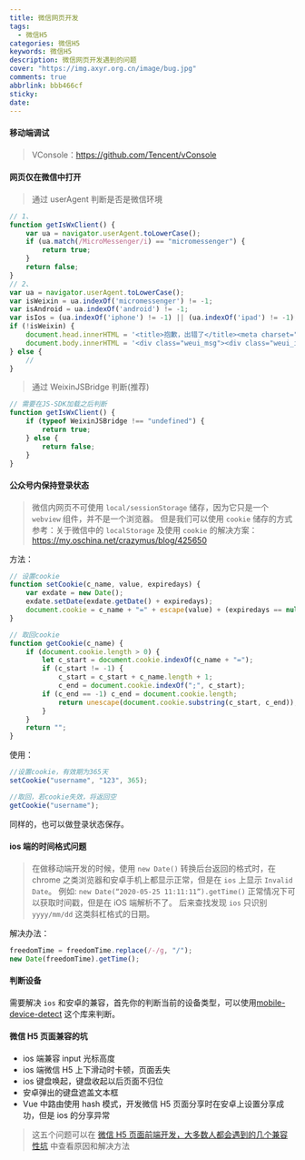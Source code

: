 ```yaml
---
title: 微信网页开发
tags:
  - 微信H5
categories: 微信H5
keywords: 微信H5
description: 微信网页开发遇到的问题
cover: "https://img.axyr.org.cn/image/bug.jpg"
comments: true
abbrlink: bbb466cf
sticky:
date:
---
```


#### 移动端调试

> VConsole：https://github.com/Tencent/vConsole

#### 网页仅在微信中打开

> 通过 userAgent 判断是否是微信环境

``` js
// 1、
function getIsWxClient() {
    var ua = navigator.userAgent.toLowerCase();
    if (ua.match(/MicroMessenger/i) == "micromessenger") {
        return true;
    }
    return false;
}
// 2、
var ua = navigator.userAgent.toLowerCase();
var isWeixin = ua.indexOf('micromessenger') != -1;
var isAndroid = ua.indexOf('android') != -1;
var isIos = (ua.indexOf('iphone') != -1) || (ua.indexOf('ipad') != -1);
if (!isWeixin) {
    document.head.innerHTML = '<title>抱歉，出错了</title><meta charset="utf-8"><meta name="viewport" content="width=device-width, initial-scale=1,user-scalable=0"><linkrel="stylesheet" type="text/css" href="https://res.wx.qq.com/open/libs/weui/0.4.1/weui.css">';
    document.body.innerHTML = '<div class="weui_msg"><div class="weui_icon_area"><i class="weui_icon_info weui_icon_msg"></i></div><divclass="weui_text_area"><h4class="weui_msg_title">请在微信客户端打开链接</h4class=></div></div>';
} else {
    // 
}
```

> 通过 WeixinJSBridge 判断(推荐)

``` js
// 需要在JS-SDK加载之后判断
function getIsWxClient() {
    if (typeof WeixinJSBridge !== "undefined") {
        return true;
    } else {
        return false;
    }
}
```

#### 公众号内保持登录状态

> 微信内网页不可使用 `local/sessionStorage` 储存，因为它只是一个 `webview` 组件，并不是一个浏览器。 但是我们可以使用 `cookie` 储存的方式
> 参考：关于微信中的 `localStorage` 及使用 `cookie` 的解决方案：https://my.oschina.net/crazymus/blog/425650

方法：
``` js
// 设置cookie
function setCookie(c_name, value, expiredays) {
    var exdate = new Date();
    exdate.setDate(exdate.getDate() + expiredays);
    document.cookie = c_name + "=" + escape(value) + (expiredays == null ? "" : ";expires=" + exdate.toGMTString());
}

// 取回cookie
function getCookie(c_name) {
    if (document.cookie.length > 0) {
        let c_start = document.cookie.indexOf(c_name + "=");
        if (c_start != -1) {
            c_start = c_start + c_name.length + 1;
            c_end = document.cookie.indexOf(";", c_start);
        if (c_end == -1) c_end = document.cookie.length;
            return unescape(document.cookie.substring(c_start, c_end));
        }
    }
    return "";
}
```

使用：
``` js
//设置cookie，有效期为365天
setCookie("username", "123", 365);

//取回，若cookie失效，将返回空
getCookie("username");
```
同样的，也可以做登录状态保存。

#### ios 端的时间格式问题
> 在做移动端开发的时候，使用 `new Date()` 转换后台返回的格式时，在 chrome 之类浏览器和安卓手机上都显示正常，但是在 `ios` 上显示 `Invalid Date`。 
> 例如: `new Date(“2020-05-25 11:11:11”).getTime()` 正常情况下可以获取时间戳，但是在 iOS 端解析不了。
> 后来查找发现 `ios` 只识别 `yyyy/mm/dd` 这类斜杠格式的日期。

解决办法：
``` js
freedomTime = freedomTime.replace(/-/g, "/");
new Date(freedomTime).getTime();
```

#### 判断设备
 需要解决 `ios` 和安卓的兼容，首先你的判断当前的设备类型，可以使用[mobile-device-detect](https://www.npmjs.com/package/mobile-device-detect) 这个库来判断。

 #### 微信 H5 页面兼容的坑
 + ios 端兼容 input 光标高度
 + ios 端微信 H5 上下滑动时卡顿，页面丢失
 + ios 键盘唤起，键盘收起以后页面不归位
 + 安卓弹出的键盘遮盖文本框
 + Vue 中路由使用 hash 模式，开发微信 H5 页面分享时在安卓上设置分享成功，但是 ios 的分享异常
> 这五个问题可以在 [微信 H5 页面前端开发，大多数人都会遇到的几个兼容性坑](https://segmentfault.com/a/1190000019986963) 中查看原因和解决方法


